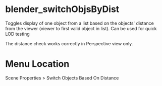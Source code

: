 # blender_switchObjsByDist
Toggles display of one object from a list based on the objects' distance from the viewer (viewer to first valid object in list). Can be used for quick LOD testing

The distance check works correctly in Perspective view only.

# Menu Location
Scene Properties > Switch Objects Based On Distance

